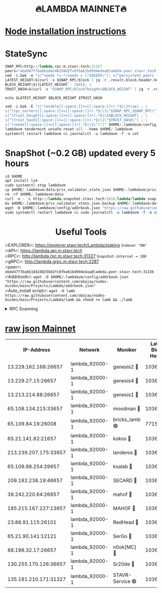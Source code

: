 <h1 align="center"> 🔥LAMBDA MAINNET🔥</h1>


[Node installation instructions](https://github.com/obajay/nodes-Guides/tree/main/Projects/Lambda)
=


# StateSync
```python
SNAP_RPC=http://lambda.rpc.m.stavr.tech:31327
peers="ebdd47f7babb184240258d2fc6fba61bd994edaa@lambda.peer.stavr.tech:31326" 
sed -i.bak -e "s/^seeds *=.*/seeds = \"$SEEDS\"/; s/^persistent_peers *=.*/persistent_peers = \"$PEERS\"/" $HOME/.lambdavm/config/config.toml
LATEST_HEIGHT=$(curl -s $SNAP_RPC/block | jq -r .result.block.header.height); \
BLOCK_HEIGHT=$((LATEST_HEIGHT - 100)); \
TRUST_HASH=$(curl -s "$SNAP_RPC/block?height=$BLOCK_HEIGHT" | jq -r .result.block_id.hash)

echo $LATEST_HEIGHT $BLOCK_HEIGHT $TRUST_HASH

sed -i.bak -E "s|^(enable[[:space:]]+=[[:space:]]+).*$|\1true| ; \
s|^(rpc_servers[[:space:]]+=[[:space:]]+).*$|\1\"$SNAP_RPC,$SNAP_RPC\"| ; \
s|^(trust_height[[:space:]]+=[[:space:]]+).*$|\1$BLOCK_HEIGHT| ; \
s|^(trust_hash[[:space:]]+=[[:space:]]+).*$|\1\"$TRUST_HASH\"| ; \
s|^(seeds[[:space:]]+=[[:space:]]+).*$|\1\"\"|" $HOME/.lambdavm/config/config.toml
lambdavm tendermint unsafe-reset-all --home $HOME/.lambdavm
systemctl restart lambdavm && journalctl -u lambdavm -f -o cat

```
# SnapShot (~0.2 GB) updated every 5 hours
```python
cd $HOME
apt install lz4
sudo systemctl stop lambdavm
cp $HOME/.lambdavm/data/priv_validator_state.json $HOME/.lambdavm/priv_validator_state.json.backup
rm -rf $HOME/.lambdavm/data
curl -o - -L http://lambda.snapshot.stavr.tech:5016/lambda/lambda-snap.tar.lz4 | lz4 -c -d - | tar -x -C $HOME/.lambdavm --strip-components 2
mv $HOME/.lambdavm/priv_validator_state.json.backup $HOME/.lambdavm/data/priv_validator_state.json
wget -O $HOME/.lambdavm/config/addrbook.json "https://raw.githubusercontent.com/obajay/nodes-Guides/main/Projects/Lambda/addrbook.json"
sudo systemctl restart lambdavm && sudo journalctl -u lambdavm -f -o cat
```
 <h1 align="center"> Useful Tools</h1>

🔥EXPLORER🔥:      https://explorer.stavr.tech/Lambda/staking	        `Indexer "ON"` \
🔥API🔥: 			 		 https://lambda.api.m.stavr.tech \
🔥RPC🔥:           http://lambda.rpc.m.stavr.tech:31327	              `Snapshot-interval = 100` \
🔥gRPC🔥:          http://lambda.grpc.m.stavr.tech:2287 \
🔥peer🔥:					 `ebdd47f7babb184240258d2fc6fba61bd994edaa@lambda.peer.stavr.tech:31326` \
🔥Addrbook🔥:    ```wget -O $HOME/.lambdavm/config/addrbook.json "https://raw.githubusercontent.com/obajay/nodes-Guides/main/Projects/Lambda/addrbook.json"``` \
🔥Auto_install script🔥: ```wget -O lamb https://raw.githubusercontent.com/obajay/nodes-Guides/main/Projects/Lambda/lamb && chmod +x lamb && ./lamb```


<details>
<summary>RPC Scanning</summary>

<h2 align="center"> We scan nodes in real time every 4 hours. And we provide the final result of RPC endpoints.
We cannot influence the operation of these nodes in any way. </h2>


```python
If Voting Power is higher than 0 --> then the Node is a validator of the network and may be subject to attack and be a potential threat to the chain.
```
```python
We marked such validators with a red symbol
```

</details>

[raw json Mainnet](https://rpc-check.lambm.stavr.tech/lambm/rpc-lambm-result.json)
=


<table><tr><th>IP-Address</th><th>Network</th><th>Moniker</th><th>Latest Block Height</th><th>Earliest Block Height</th><th>Catching Up</th><th>Voting Power</th><th>Scan Time</th></tr><tr><td>13.229.162.168:26657</td><td>lambda_92000-1</td><td>genesis2 🔴</td><td>10364985</td><td>1</td><td>False</td><td>16607038</td><td>2023-12-05T12:51:50.441296551UTC</td></tr><tr><td>13.229.27.15:26657</td><td>lambda_92000-1</td><td>genesis4 🔴</td><td>10364986</td><td>1</td><td>False</td><td>9887611</td><td>2023-12-05T12:51:53.501231309UTC</td></tr><tr><td>13.213.214.88:26657</td><td>lambda_92000-1</td><td>genesis1 🔴</td><td>10364986</td><td>1</td><td>False</td><td>107835</td><td>2023-12-05T12:51:54.881439036UTC</td></tr><tr><td>65.108.134.215:33657</td><td>lambda_92000-1</td><td>moodman 🔴</td><td>10364987</td><td>632001</td><td>False</td><td>1070005</td><td>2023-12-05T12:52:00.073325546UTC</td></tr><tr><td>65.109.84.19:26008</td><td>lambda_92000-1</td><td>bricks_lamb 🟢</td><td>7715743</td><td>7581001</td><td>False</td><td>0</td><td>2023-12-05T12:52:04.529038638UTC</td></tr><tr><td>65.21.141.82:21657</td><td>lambda_92000-1</td><td>kokos 🔴</td><td>10364986</td><td>7716001</td><td>False</td><td>546765</td><td>2023-12-05T12:51:57.330858123UTC</td></tr><tr><td>213.239.207.175:33657</td><td>lambda_92000-1</td><td>landeros 🔴</td><td>10364984</td><td>8136001</td><td>False</td><td>935554</td><td>2023-12-05T12:51:44.208143472UTC</td></tr><tr><td>65.109.88.254:29657</td><td>lambda_92000-1</td><td>ksalab 🔴</td><td>10364987</td><td>8715001</td><td>False</td><td>501430</td><td>2023-12-05T12:52:00.819503268UTC</td></tr><tr><td>209.182.238.19:46657</td><td>lambda_92000-1</td><td>SECARD 🔴</td><td>10364984</td><td>9443001</td><td>False</td><td>2092101</td><td>2023-12-05T12:51:49.458106532UTC</td></tr><tr><td>38.242.220.64:26657</td><td>lambda_92000-1</td><td>mahof 🔴</td><td>10364983</td><td>10131001</td><td>False</td><td>770350</td><td>2023-12-05T12:51:39.387086999UTC</td></tr><tr><td>185.215.167.227:13657</td><td>lambda_92000-1</td><td>MAHOF 🔴</td><td>10364986</td><td>10134001</td><td>False</td><td>2051510</td><td>2023-12-05T12:51:53.934680143UTC</td></tr><tr><td>23.88.91.115:26101</td><td>lambda_92000-1</td><td>RedHead 🔴</td><td>10364984</td><td>10264984</td><td>False</td><td>553202</td><td>2023-12-05T12:51:44.475066422UTC</td></tr><tr><td>65.21.90.141:12121</td><td>lambda_92000-1</td><td>SerGo 🔴</td><td>10364987</td><td>10264987</td><td>False</td><td>10521562</td><td>2023-12-05T12:52:01.178403884UTC</td></tr><tr><td>88.198.32.17:26657</td><td>lambda_92000-1</td><td>n0ok[MC] 🔴</td><td>10364988</td><td>10264988</td><td>False</td><td>1578630</td><td>2023-12-05T12:52:04.126785660UTC</td></tr><tr><td>130.255.170.126:36657</td><td>lambda_92000-1</td><td>Sr20de 🔴</td><td>10364984</td><td>10353001</td><td>False</td><td>671007</td><td>2023-12-05T12:51:44.912655570UTC</td></tr><tr><td>135.181.210.171:31327</td><td>lambda_92000-1</td><td>STAVR-Service 🟢</td><td>10364987</td><td>10361001</td><td>False</td><td>0</td><td>2023-12-05T12:51:59.728548931UTC</td></tr></table>
